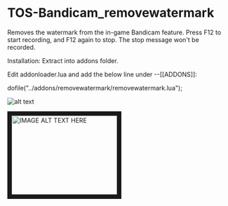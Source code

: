 # TOS-Bandicam_removewatermark
Removes the watermark from the in-game Bandicam feature.  Press F12 to start recording, and F12 again to stop. The stop message won't be recorded.

Installation:
Extract into addons folder.

Edit addonloader.lua and add the below line under --[[ADDONS]]:

dofile("../addons/removewatermark/removewatermark.lua");

![alt text](http://i.imgur.com/MEoBgRf.jpg "Recording stopped!")


<a href="http://www.youtube.com/watch?feature=player_embedded&v=G0yBX_X9Ip0
" target="_blank"><img src="http://img.youtube.com/vi/G0yBX_X9Ip0/0.jpg" 
alt="IMAGE ALT TEXT HERE" width="240" height="180" border="10" /></a>
